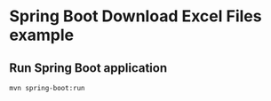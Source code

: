 # Spring Boot Download Excel Files example


## Run Spring Boot application
```
mvn spring-boot:run
```
